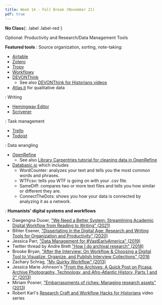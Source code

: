 ```yaml
---
title: Week 14 - Fall Break (November 21)
pdf: true
---
```


**No Class**{: .label .label-red }

Optional: Productivity and Research/Data Management Tools

**Featured tools**
: Source organization, sorting, note-taking:
- [Airtable](https://airtable.com/)
- [Zotero](https://www.zotero.org/)
- [Tropy](https://tropy.org/)
- [Workflowy](https://workflowy.com/)
- [DEVONThink](https://www.devontechnologies.com/)
    - See also [DEVONThink for Historians videos](https://www.youtube.com/c/DEVONThinkforHistorians)
- [Atlas.ti](https://atlasti.com/) for qualitative data

: Writing
- [Hemingway Editor](https://hemingwayapp.com/)
- [Scrivener](https://www.literatureandlatte.com/scrivener/overview)

: Task management
- [Trello](https://trello.com)
- [Todoist](https://todoist.com/)

: Data wrangling
- [OpenRefine](https://openrefine.org/) 
    - See also [Library Carpentries tutorial for cleaning data in OpenRefine](https://librarycarpentry.org/lc-open-refine/)
- [Databasic.io](https://www.databasic.io/en/) which includes
    - WordCounter: analyzes your text and tells you the most common words and phrases.
    - WTFcsv: tells you WTF is going on with your .csv file.
    - SameDiff: compares two or more text files and tells you how similar or different they are.
    - ConnectTheDots: shows you how your data is connected by analyzing it as a network.



: **Humanists' digital systems and workflows**
- Daegengna Duoer, ["We Need a Better System: Streamlining Academic Digital Workflow from Reading to Writing" (2021)](https://digitalorientalist.com/2021/11/02/we-need-a-better-system-streamlining-academic-digital-workflow-from-reading-to-writing/)
- Bihter Esener, ["Dissertating in the Digital Age: Research and Writing Tools for Organization and Productivity" (2020)](https://digitalorientalist.com/2020/05/04/dissertating-in-the-digital-age-research-and-writing-tools-for-organization-and-productivity/)
- Jessica Parr, ["Data Management for #VastEarlyAmerica" (2019)](https://oieahc.wm.edu/explore/vastearlyamerica-resources/data-management/)
- Twitter thread by Andre Brett ["How I do archival research" (2018)](https://twitter.com/drdrehistorian/status/1018435855310979075)
- Brooke Bryan, ["After the Interview: On Workflow & Choosing a Digital Tool to Visualize, Organize, and Publish Interview Collections" (2016](https://ohla.info/visualizing-organizing-publishing-interview-collections/)
- Zachary Schrag, ["My Quirky Workflow" (2013)](https://zacharyschrag.com/research/my-quirky-workflow/)
- Jessica Marie Johnson's ["From the Archives: A Quick Post on Picasa, Archive Photography, Technology, and Afro-Atlantic History, Parts 1 and 2" (2013)](https://jmjafrx.substack.com/p/from-the-archives-a-quick-post-on)
- Miriam Posner, ["Embarrassments of riches: Managing research assets" (2013)](http://miriamposner.com/blog/embarrassments-of-riches-managing-research-assets/)
- Robert Karl's [Research Craft and Workflow Hacks for Historians](https://www.historians.org/research-and-publications/remote-teaching-resources/research/craft-and-workflow-hacks-for-historians) video series
